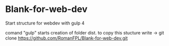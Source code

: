 # Blank-for-web-dev
Start  structure for webdev with gulp 4

comand "gulp" starts creation of folder dist.
to copy this stucture write → git clone https://github.com/RomanFPL/Blank-for-web-dev.git
